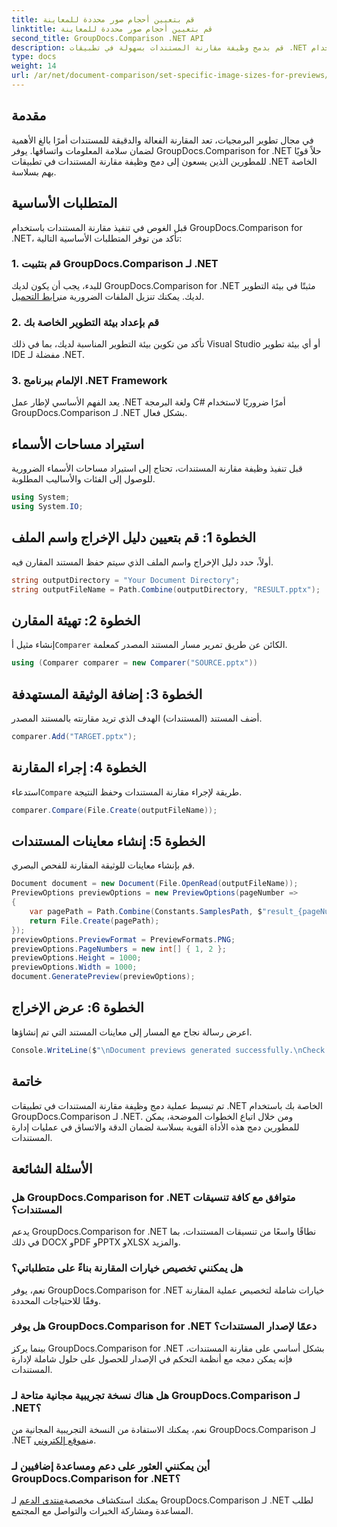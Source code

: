 ```yaml
---
title: قم بتعيين أحجام صور محددة للمعاينة
linktitle: قم بتعيين أحجام صور محددة للمعاينة
second_title: GroupDocs.Comparison .NET API
description: قم بدمج وظيفة مقارنة المستندات بسهولة في تطبيقات .NET الخاصة بك باستخدام GroupDocs.Comparison لـ .NET.
type: docs
weight: 14
url: /ar/net/document-comparison/set-specific-image-sizes-for-previews/
---
```

## مقدمة
في مجال تطوير البرمجيات، تعد المقارنة الفعالة والدقيقة للمستندات أمرًا بالغ الأهمية لضمان سلامة المعلومات واتساقها. يوفر GroupDocs.Comparison for .NET حلاً قويًا للمطورين الذين يسعون إلى دمج وظيفة مقارنة المستندات في تطبيقات .NET الخاصة بهم بسلاسة.
## المتطلبات الأساسية
قبل الغوص في تنفيذ مقارنة المستندات باستخدام GroupDocs.Comparison for .NET، تأكد من توفر المتطلبات الأساسية التالية:
### 1. قم بتثبيت GroupDocs.Comparison لـ .NET
 للبدء، يجب أن يكون لديك GroupDocs.Comparison for .NET مثبتًا في بيئة التطوير لديك. يمكنك تنزيل الملفات الضرورية من[رابط التحميل](https://releases.groupdocs.com/comparison/net/).
### 2. قم بإعداد بيئة التطوير الخاصة بك
تأكد من تكوين بيئة التطوير المناسبة لديك، بما في ذلك Visual Studio أو أي بيئة تطوير IDE مفضلة لـ .NET.
### 3. الإلمام ببرنامج .NET Framework
يعد الفهم الأساسي لإطار عمل .NET ولغة البرمجة C# أمرًا ضروريًا لاستخدام GroupDocs.Comparison لـ .NET بشكل فعال.

## استيراد مساحات الأسماء
قبل تنفيذ وظيفة مقارنة المستندات، تحتاج إلى استيراد مساحات الأسماء الضرورية للوصول إلى الفئات والأساليب المطلوبة.
```csharp
using System;
using System.IO;
```
## الخطوة 1: قم بتعيين دليل الإخراج واسم الملف
أولاً، حدد دليل الإخراج واسم الملف الذي سيتم حفظ المستند المقارن فيه.
```csharp
string outputDirectory = "Your Document Directory";
string outputFileName = Path.Combine(outputDirectory, "RESULT.pptx");
```
## الخطوة 2: تهيئة المقارن
 إنشاء مثيل أ`Comparer` الكائن عن طريق تمرير مسار المستند المصدر كمعلمة.
```csharp
using (Comparer comparer = new Comparer("SOURCE.pptx"))
```
## الخطوة 3: إضافة الوثيقة المستهدفة
أضف المستند (المستندات) الهدف الذي تريد مقارنته بالمستند المصدر.
```csharp
comparer.Add("TARGET.pptx");
```
## الخطوة 4: إجراء المقارنة
 استدعاء`Compare` طريقة لإجراء مقارنة المستندات وحفظ النتيجة.
```csharp
comparer.Compare(File.Create(outputFileName));
```
## الخطوة 5: إنشاء معاينات المستندات
قم بإنشاء معاينات للوثيقة المقارنة للفحص البصري.
```csharp
Document document = new Document(File.OpenRead(outputFileName));
PreviewOptions previewOptions = new PreviewOptions(pageNumber =>
{
    var pagePath = Path.Combine(Constants.SamplesPath, $"result_{pageNumber}.png");
    return File.Create(pagePath);
});
previewOptions.PreviewFormat = PreviewFormats.PNG;
previewOptions.PageNumbers = new int[] { 1, 2 };
previewOptions.Height = 1000;
previewOptions.Width = 1000;
document.GeneratePreview(previewOptions);
```
## الخطوة 6: عرض الإخراج
اعرض رسالة نجاح مع المسار إلى معاينات المستند التي تم إنشاؤها.
```csharp
Console.WriteLine($"\nDocument previews generated successfully.\nCheck output in {outputDirectory}.");
```

## خاتمة
تم تبسيط عملية دمج وظيفة مقارنة المستندات في تطبيقات .NET الخاصة بك باستخدام GroupDocs.Comparison لـ .NET. ومن خلال اتباع الخطوات الموضحة، يمكن للمطورين دمج هذه الأداة القوية بسلاسة لضمان الدقة والاتساق في عمليات إدارة المستندات.
## الأسئلة الشائعة
### هل GroupDocs.Comparison for .NET متوافق مع كافة تنسيقات المستندات؟
يدعم GroupDocs.Comparison for .NET نطاقًا واسعًا من تنسيقات المستندات، بما في ذلك DOCX وPDF وPPTX وXLSX والمزيد.
### هل يمكنني تخصيص خيارات المقارنة بناءً على متطلباتي؟
نعم، يوفر GroupDocs.Comparison for .NET خيارات شاملة لتخصيص عملية المقارنة وفقًا للاحتياجات المحددة.
### هل يوفر GroupDocs.Comparison for .NET دعمًا لإصدار المستندات؟
بينما يركز GroupDocs.Comparison for .NET بشكل أساسي على مقارنة المستندات، فإنه يمكن دمجه مع أنظمة التحكم في الإصدار للحصول على حلول شاملة لإدارة المستندات.
### هل هناك نسخة تجريبية مجانية متاحة لـ GroupDocs.Comparison لـ .NET؟
 نعم، يمكنك الاستفادة من النسخة التجريبية المجانية من GroupDocs.Comparison لـ .NET من[موقع إلكتروني](https://releases.groupdocs.com/).
### أين يمكنني العثور على دعم ومساعدة إضافيين لـ GroupDocs.Comparison for .NET؟
 يمكنك استكشاف مخصصة[منتدى الدعم](https://forum.groupdocs.com/c/comparison/12) لـ GroupDocs.Comparison لـ .NET لطلب المساعدة ومشاركة الخبرات والتواصل مع المجتمع.
